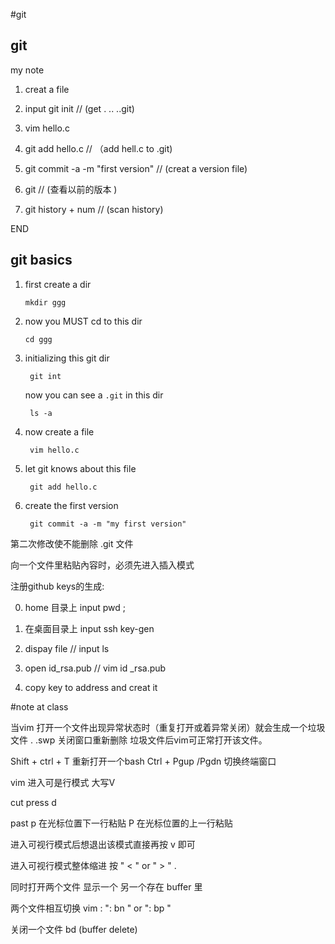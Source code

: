 #git
## git 

my note 

1. creat a file 

2. input git init           //  (get . .. ..git)

3. vim hello.c 

4. git add hello.c   // （add hell.c to .git)

5. git  commit -a -m "first version"   // (creat a version file)

6. git                 // (查看以前的版本 )

7. git history + num  // (scan history)

       
END

## git basics

1. first create a dir

       mkdir ggg

2. now you MUST cd to this dir

       cd ggg

3. initializing this git dir

        git int

    now you can see a `.git` in this dir

        ls -a

4. now create a file

        vim hello.c

5. let git knows about this file

        git add hello.c

6. create the first version

        git commit -a -m "my first version"

  第二次修改使不能删除 .git 文件

  向一个文件里粘贴內容时，必须先进入插入模式


  注册github keys的生成:

  0.  home 目录上 input pwd ; 

  1.  在桌面目录上 input ssh key-gen 

  2.  dispay file  // input ls 

  3.  open id_rsa.pub  // vim id _rsa.pub

  4.  copy key to address and  creat it

  #note at class

  当vim 打开一个文件出现异常状态时（重复打开或着异常关闭）就会生成一个垃圾文件 .  .swp 关闭窗口重新删除 垃圾文件后vim可正常打开该文件。


  Shift + ctrl + T 重新打开一个bash 
  Ctrl + Pgup /Pgdn 切换终端窗口

  vim 进入可是行模式 大写V

  cut press  d

  past   p 在光标位置下一行粘贴 P 在光标位置的上一行粘贴

  进入可视行模式后想退出该模式直接再按 v 即可

  进入可视行模式整体缩进 按 " < "  or  " > " .

  同时打开两个文件 显示一个 另一个存在 buffer 里 

  两个文件相互切换  vim  : ": bn " or  ": bp "

  关闭一个文件 bd  (buffer delete)




